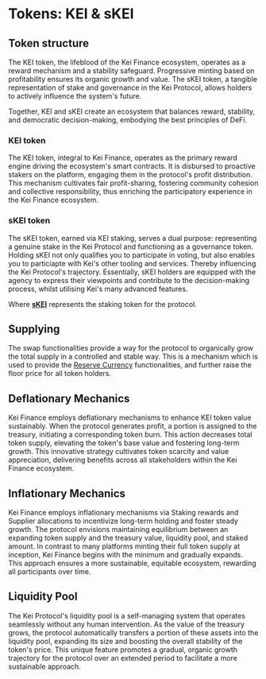 # Tokens: KEI & sKEI

## Token structure

The KEI token, the lifeblood of the Kei Finance ecosystem, operates as a reward mechanism and a stability safeguard. Progressive minting based on profitability ensures its organic growth and value. The sKEI token, a tangible representation of stake and governance in the Kei Protocol, allows holders to actively influence the system's future.&#x20;

Together, KEI and sKEI create an ecosystem that balances reward, stability, and democratic decision-making, embodying the best principles of DeFi.

### KEI token

The KEI token, integral to Kei Finance, operates as the primary reward engine driving the ecosystem's smart contracts. It is disbursed to proactive stakers on the platform, engaging them in the protocol's profit distribution. This mechanism cultivates fair profit-sharing, fostering community cohesion and collective responsibility, thus enriching the participatory experience in the Kei Finance ecosystem.

### sKEI token

The sKEI token, earned via KEI staking, serves a dual purpose: representing a genuine stake in the Kei Protocol and functioning as a governance token. Holding sKEI not only qualifies you to participate in voting, but also enables you to particiapte with Kei's other tooling and services. Thereby influencing the Kei Protocol's trajectory. Essentially, sKEI holders are equipped with the agency to express their viewpoints and contribute to the decision-making process, whilst utilising Kei's many advanced features.

Where [**sKEI**](tokens-kei-and-skei.md#skei-token) represents the staking token for the protocol.

## Supplying

The swap functionalities provide a way for the protocol to organically grow the total supply in a controlled and stable way. This is a mechanism which is used to provide the [Reserve Currency](broken-reference) functionalities, and further raise the floor price for all token holders.

## Deflationary Mechanics

Kei Finance employs deflationary mechanisms to enhance KEI token value sustainably. When the protocol generates profit, a portion is assigned to the treasury, initiating a corresponding token burn. This action decreases total token supply, elevating the token's base value and fostering long-term growth. This innovative strategy cultivates token scarcity and value appreciation, delivering benefits across all stakeholders within the Kei Finance ecosystem.

## Inflationary Mechanics

Kei Finance employs inflationary mechanisms via Staking rewards and Supplier allocations to incentivize long-term holding and foster steady growth. The protocol envisions maintaining equilibrium between an expanding token supply and the treasury value, liquidity pool, and staked amount. In contrast to many platforms minting their full token supply at inception, Kei Finance begins with the minimum and gradually expands. This approach ensures a more sustainable, equitable ecosystem, rewarding all participants over time.

## Liquidity Pool

The Kei Protocol's liquidity pool is a self-managing system that operates seamlessly without any human intervention. As the value of the treasury grows, the protocol automatically transfers a portion of these assets into the liquidity pool, expanding its size and boosting the overall stability of the token's price. This unique feature promotes a gradual, organic growth trajectory for the protocol over an extended period to facilitate a more sustainable approach.
